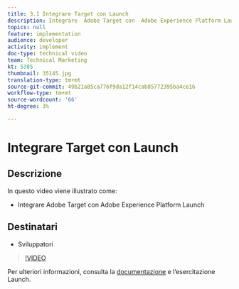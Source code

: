 ```yaml
---
title: 3.1 Integrare Target con Launch
description: Integrare  Adobe Target con  Adobe Experience Platform Launch
topics: null
feature: implementation
audience: developer
activity: implement
doc-type: technical video
team: Technical Marketing
kt: 5385
thumbnail: 35145.jpg
translation-type: tm+mt
source-git-commit: 49b21a85ca776f9da12f14cab85772395ba4ce16
workflow-type: tm+mt
source-wordcount: '66'
ht-degree: 3%

---
```



# Integrare Target con Launch

## Descrizione

In questo video viene illustrato come:

* Integrare  Adobe Target con  Adobe Experience Platform Launch

## Destinatari

* Sviluppatori

>[!VIDEO](https://video.tv.adobe.com/v/35145/?quality=12)

Per ulteriori informazioni, consulta la [documentazione](https://docs.adobe.com/content/help/en/target/using/implement-target/client-side/deploy-at-js/cmp-implementing-target-using-adobe-launch.html) e l’esercitazione [](https://docs.adobe.com/content/help/en/experience-cloud/implementing-in-websites-with-launch/index.html)Launch.
